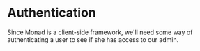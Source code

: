 # Authentication
Since Monad is a client-side framework, we'll need some way of authenticating a
user to see if she has access to our admin.
